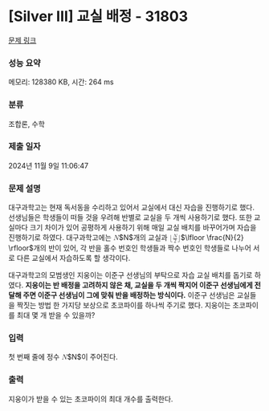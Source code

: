 # [Silver III] 교실 배정 - 31803 

[문제 링크](https://www.acmicpc.net/problem/31803) 

### 성능 요약

메모리: 128380 KB, 시간: 264 ms

### 분류

조합론, 수학

### 제출 일자

2024년 11월 9일 11:06:47

### 문제 설명

<p>대구과학고는 현재 독서동을 수리하고 있어서 교실에서 대신 자습을 진행하기로 했다. 선생님들은 학생들이 떠들 것을 우려해 반별로 교실을 두 개씩 사용하기로 했다. 또한 교실마다 크기 차이가 있어 공평하게 사용하기 위해 매일 교실 배치를 바꾸어가며 자습을 진행하기로 하였다. 대구과학고에는 <mjx-container class="MathJax" jax="CHTML" style="font-size: 99.7%; position: relative;"><mjx-math class="MJX-TEX" aria-hidden="true"><mjx-mi class="mjx-i"><mjx-c class="mjx-c1D441 TEX-I"></mjx-c></mjx-mi></mjx-math><mjx-assistive-mml unselectable="on" display="inline"><math xmlns="http://www.w3.org/1998/Math/MathML"><mi>N</mi></math></mjx-assistive-mml><span aria-hidden="true" class="no-mathjax mjx-copytext">$N$</span></mjx-container>개의 교실과 <mjx-container class="MathJax" jax="CHTML" style="font-size: 99.7%; position: relative;"><mjx-math class="MJX-TEX" aria-hidden="true"><mjx-mo class="mjx-n"><mjx-c class="mjx-c230A"></mjx-c></mjx-mo><mjx-mfrac><mjx-frac><mjx-num><mjx-nstrut></mjx-nstrut><mjx-mi class="mjx-i" size="s"><mjx-c class="mjx-c1D441 TEX-I"></mjx-c></mjx-mi></mjx-num><mjx-dbox><mjx-dtable><mjx-line></mjx-line><mjx-row><mjx-den><mjx-dstrut></mjx-dstrut><mjx-mn class="mjx-n" size="s"><mjx-c class="mjx-c32"></mjx-c></mjx-mn></mjx-den></mjx-row></mjx-dtable></mjx-dbox></mjx-frac></mjx-mfrac><mjx-mo class="mjx-n"><mjx-c class="mjx-c230B"></mjx-c></mjx-mo></mjx-math><mjx-assistive-mml unselectable="on" display="inline"><math xmlns="http://www.w3.org/1998/Math/MathML"><mo fence="false" stretchy="false">⌊</mo><mfrac><mi>N</mi><mn>2</mn></mfrac><mo fence="false" stretchy="false">⌋</mo></math></mjx-assistive-mml><span aria-hidden="true" class="no-mathjax mjx-copytext">$\lfloor \frac{N}{2} \rfloor$</span></mjx-container>개의 반이 있어, 각 반을 홀수 번호인 학생들과 짝수 번호인 학생들로 나누어 서로 다른 교실에서 자습하도록 할 생각이다.</p>

<p>대구과학고의 모범생인 지웅이는 이준구 선생님의 부탁으로 자습 교실 배치를 돕기로 하였다. <strong>지웅이는 반 배정을 고려하지 않은 채, 교실을 두 개씩 짝지어 이준구 선생님에게 전달해 주면 이준구 선생님이 그에 맞춰 반을 배정하는 방식이다.</strong> 이준구 선생님은 교실들을 짝짓는 방법 한 가지당 보상으로 초코파이를 하나씩 주기로 했다. 지웅이는 초코파이를 최대 몇 개 받을 수 있을까?</p>

### 입력 

 <p>첫 번째 줄에 정수 <mjx-container class="MathJax" jax="CHTML" style="font-size: 99.7%; position: relative;"><mjx-math class="MJX-TEX" aria-hidden="true"><mjx-mi class="mjx-i"><mjx-c class="mjx-c1D441 TEX-I"></mjx-c></mjx-mi></mjx-math><mjx-assistive-mml unselectable="on" display="inline"><math xmlns="http://www.w3.org/1998/Math/MathML"><mi>N</mi></math></mjx-assistive-mml><span aria-hidden="true" class="no-mathjax mjx-copytext">$N$</span></mjx-container>이 주어진다.</p>

### 출력 

 <p>지웅이가 받을 수 있는 초코파이의 최대 개수를 출력한다.</p>


